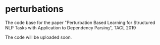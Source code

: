 # perturbations
The code base for the paper "Perturbation Based Learning for Structured NLP Tasks with Application to Dependency Parsing", TACL 2019

The code will be uploaded soon.
